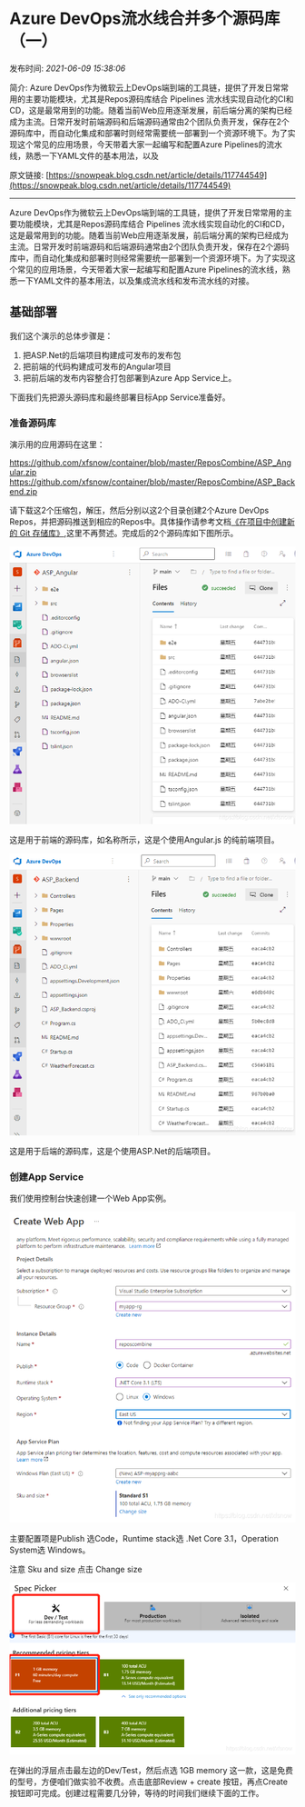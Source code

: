 # Azure DevOps流水线合并多个源码库（一）

发布时间: *2021-06-09 15:38:06*

简介: Azure DevOps作为微软云上DevOps端到端的工具链，提供了开发日常常用的主要功能模块，尤其是Repos源码库结合 Pipelines 流水线实现自动化的CI和CD，这是最常用到的功能。随着当前Web应用逐渐发展，前后端分离的架构已经成为主流。日常开发时前端源码和后端源码通常由2个团队负责开发，保存在2个源码库中，而自动化集成和部署时则经常需要统一部署到一个资源环境下。为了实现这个常见的应用场景，今天带着大家一起编写和配置Azure Pipelines的流水线，熟悉一下YAML文件的基本用法，以及

原文链接: [https://snowpeak.blog.csdn.net/article/details/117744549](https://snowpeak.blog.csdn.net/article/details/117744549)

---------

Azure DevOps作为微软云上DevOps端到端的工具链，提供了开发日常常用的主要功能模块，尤其是Repos源码库结合 Pipelines 流水线实现自动化的CI和CD，这是最常用到的功能。随着当前Web应用逐渐发展，前后端分离的架构已经成为主流。日常开发时前端源码和后端源码通常由2个团队负责开发，保存在2个源码库中，而自动化集成和部署时则经常需要统一部署到一个资源环境下。为了实现这个常见的应用场景，今天带着大家一起编写和配置Azure Pipelines的流水线，熟悉一下YAML文件的基本用法，以及集成流水线和发布流水线的对接。

## 基础部署

我们这个演示的总体步骤是：

  1. 把ASP.Net的后端项目构建成可发布的发布包
  2. 把前端的代码构建成可发布的Angular项目
  3. 把前后端的发布内容整合打包部署到Azure App Service上。

下面我们先把源头源码库和最终部署目标App Service准备好。

### 准备源码库

演示用的应用源码在这里：

<https://github.com/xfsnow/container/blob/master/ReposCombine/ASP_Angular.zip>  
<https://github.com/xfsnow/container/blob/master/ReposCombine/ASP_Backend.zip>

请下载这2个压缩包，解压，然后分别以这2个目录创建2个Azure DevOps Repos，并把源码推送到相应的Repos中。具体操作请参考文档[《在项目中创建新的 Git 存储库》](<https://docs.microsoft.com/zh-cn/azure/devops/repos/git/create-new-repo>),这里不再赘述。完成后的2个源码库如下图所示。

![](../assets/img/20210609_Azure_DevOps_01.png)

这是用于前端的源码库，如名称所示，这是个使用Angular.js 的纯前端项目。

![](../assets/img/20210609_Azure_DevOps_02.png)

这是用于后端的源码库，这是个使用ASP.Net的后端项目。

### 创建App Service

我们使用控制台快速创建一个Web App实例。

![](../assets/img/20210609_Azure_DevOps_03.png)

主要配置项是Publish 选Code，Runtime stack选 .Net Core 3.1，Operation System选 Windows。

注意 Sku and size 点击 Change size

![](../assets/img/20210609_Azure_DevOps_04.png)

在弹出的浮层点击最左边的Dev/Test，然后点选 1GB memory 这一款，这是免费的型号，方便咱们做实验不收费。点击底部Review + create 按钮，再点Create 按钮即可完成。创建过程需要几分钟，等待的时间我们继续下面的工作。
